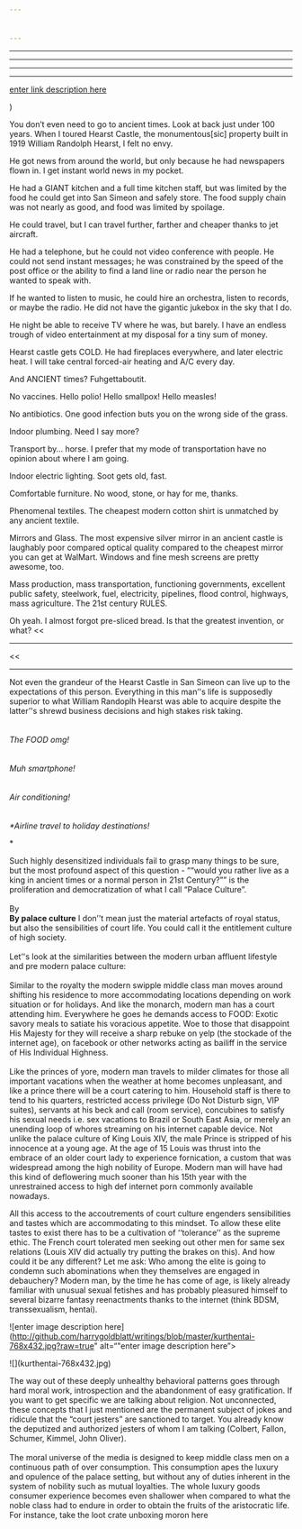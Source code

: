 ```yaml
---


---
```


<hr>
<hr>
<hr>
<hr>
<p><a href="https/githcomarryoldlatt/writings/blob/te/kurthenti.ratrue[enter link description here](https://github.com/harrygoldblatt/writings/blob/master/kurthentai-768x432.jpg?raw=true">enter link description here</a></p>)
<p>
</p><p>
You don’t even need to go to ancient times. Look at back just under 100 years. When I toured Hearst Castle, the monumentous[sic] property built in 1919 William Randolph Hearst, I felt no envy.</p>
<p>
</p><p>
He got news from around the world, but only because he had newspapers flown in. I get instant world news in my pocket.</p>
<p>
</p><p>He had a GIANT kitchen and a full time kitchen staff, but was limited by the food he could get into San Simeon and safely store. The food supply chain was not nearly as good, and food was limited by spoilage.</p>
<p>
</p><p>
He could travel, but I can travel further, farther and cheaper thanks to jet aircraft.</p>
<p>
</p><p>
He had a telephone, but he could not video conference with people. He could not send instant messages; he was constrained by the speed of the post office or the ability to find a land line or radio near the person he wanted to speak with.</p>
<p>
</p><p>
If he wanted to listen to music, he could hire an orchestra, listen to records, or maybe the radio. He did not have the gigantic jukebox in the sky that I do.</p>
<p>
</p><p>
He night be able to receive TV where he was, but barely. I have an endless trough of video entertainment at my disposal for a tiny sum of money.</p>
<p>
</p><p>
Hearst castle gets COLD. He had fireplaces everywhere, and later electric heat. I will take central forced-air heating and A/C every day.</p>
<p>
</p><p>
And ANCIENT times? Fuhgettaboutit.</p>
<p>
</p><p>
No vaccines. Hello polio! Hello smallpox! Hello measles!</p>
<p>
</p><p>
No antibiotics. One good infection buts you on the wrong side of the grass.</p>
<p>
</p><p>
Indoor plumbing. Need I say more?</p>
<p>
</p><p>
Transport by… horse. I prefer that my mode of transportation have no opinion about where I am going.</p>
<p>
</p><p>
Indoor electric lighting. Soot gets old, fast.</p>
<p>
</p><p>
Comfortable furniture. No wood, stone, or hay for me, thanks.</p>
<p>
</p><p>
Phenomenal textiles. The cheapest modern cotton shirt is unmatched by any ancient textile.</p>
<p>
</p><p>
Mirrors and Glass. The most expensive silver mirror in an ancient castle is laughably poor compared optical quality compared to the cheapest mirror you can get at WalMart. Windows and fine mesh screens are pretty awesome, too.</p>
<p>
</p><p>
Mass production, mass transportation, functioning governments, excellent public safety, steelwork, fuel, electricity, pipelines, flood control, highways, mass agriculture. The 21st century RULES.</p>
<p>
</p><p>
Oh yeah. I almost forgot pre-sliced bread. Is that the greatest invention, or what? &lt;&lt;</p>
<hr>
<p>&lt;&lt;
</p><hr>
<p>Not even the grandeur of the Hearst Castle in San Simeon can live up to the expectations of this person. Everything in this man’'s life is supposedly superior to what William Randoplh Hearst was able to acquire despite the latter’'s shrewd business decisions and high stakes risk taking.<br><br>
<em><br>
<em>The FOOD omg!</em><br><br>
<em></em><br>
<em>Muh smartphone!</em><br><br>
<em></em><br>
<em>Air conditioning!</em><br><br>
<em></em><br>
*Airline travel to holiday destinations!</em></p>
<p>*
</p><p>Such highly desensitized individuals fail to grasp many things to be sure, but the most profound aspect of this question - ““would you rather live as a king in ancient times or a normal person in 21st Century?”” is the proliferation and democratization of what I call “Palace Culture”.<br><br>
By <strong><br>
By <strong>palace culture</strong></strong> I don’'t mean just the material artefacts of royal status, but also the sensibilities of court life. You could call it the entitlement culture of high society.<br><br>
Let’'s look at the similarities between the modern urban affluent lifestyle and pre modern palace culture:<br><br>
Similar to the royalty the modern swipple middle class man moves around shifting his residence to more accommodating locations depending on work situation or for holidays. And like the monarch, modern man has a court attending him. Everywhere he goes he demands access to FOOD:  Exotic savory meals to satiate his voracious appetite. Woe to those that disappoint His Majesty for they will receive a sharp rebuke on yelp (the stockade of the internet age), on facebook or other networks acting as bailiff in the service of His Individual Highness.<br><br>
Like the princes of yore, modern man travels to milder climates for those all important vacations when the weather at home becomes unpleasant, and like a prince there will be a court catering to him. Household staff is there to tend to his quarters, restricted access privilege (Do Not Disturb sign, VIP suites), servants at his beck and call (room service), concubines to satisfy his sexual needs i.e. sex vacations to Brazil or South East Asia, or merely an unending loop of whores streaming on his internet capable device. Not unlike the palace culture of King Louis XIV, the male Prince is stripped of his innocence at a young age. At the age of 15 Louis was thrust into the embrace of an older court lady to experience fornication, a custom that was widespread among the high nobility of Europe. Modern man will have had this kind of deflowering much sooner than his 15th year with the unrestrained access to high def internet porn commonly available nowadays.</p>
<p> 
</p><p>All this access to the accoutrements of court culture engenders sensibilities and tastes which are accommodating to this mindset. To allow these elite tastes to exist there has to be a cultivation of ‘‘tolerance’’ as the supreme ethic. The French court tolerated men seeking out other men for same sex relations (Louis XIV did actually try putting the brakes on this). And how could it be any different? Let me ask: Who among the elite is going to condemn such abominations when they themselves are engaged in debauchery? Modern man, by the time he has come of age, is likely already familiar with unusual sexual fetishes and has probably pleasured himself to several bizarre fantasy reenactments thanks to the internet (think BDSM, transsexualism, hentai).</p>
<p></p><p>![enter image description here](<a href="http://github.com/harrygoldblatt/writings/blob/master/kurthentai-768x432.jpg?raw=true">http://github.com/harrygoldblatt/writings/blob/master/kurthentai-768x432.jpg?raw=true</a>" alt=“"enter image description here”&gt;</p>
![](kurthentai-768x432.jpg)
<p>
</p><p>The way out of these deeply unhealthy behavioral patterns goes through hard moral work, introspection and the abandonment of easy gratification. If you want to get specific we are talking about religion. Not unconnected, these concepts that I just mentioned are the permanent subject of jokes and ridicule that the “court jesters” are sanctioned to target. You already know the deputized and authorized jesters of whom I am talking (Colbert, Fallon, Schumer, Kimmel, John Oliver).<br><br>
The moral universe of the media is designed to keep middle class men on a continuous path of over consumption. This consumption apes the luxury and opulence of the palace setting, but without any of duties inherent in the system of nobility such as mutual loyalties. The whole luxury goods consumer experience becomes even shallower when compared to what the noble class had to endure in order to obtain the fruits of the aristocratic life. For instance, take the loot crate unboxing moron here<br><br>
</p>
<!--stackedit_data:
eyJoaXN0b3J5IjpbLTMyNzE4OTAxMV19
-->